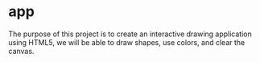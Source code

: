 # app
The purpose of this project is to create an interactive drawing application using HTML5, we will be able to draw shapes, use colors, and clear the canvas.
